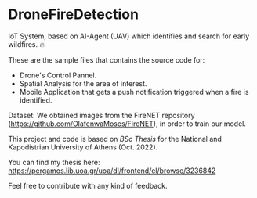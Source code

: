 # DroneFireDetection
IoT System, based on AI-Agent (UAV) which identifies and search for early wildfires. :fire:


These are the sample files that contains the source code for:

* Drone's Control Pannel.
* Spatial Analysis for the area of interest.
* Mobile Application that gets a push notification triggered when a fire is identified.


Dataset: We obtained images from the FireNET repository (https://github.com/OlafenwaMoses/FireNET), in order to train our model.


This project and code is based on *BSc Thesis* for the National and Kapodistrian University of Athens (Oct. 2022).

You can find my thesis here: https://pergamos.lib.uoa.gr/uoa/dl/frontend/el/browse/3236842

Feel free to contribute with any kind of feedback.
